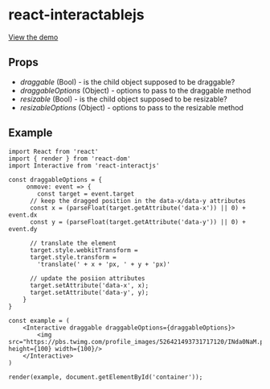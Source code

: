 # react-interactablejs

[View the demo](http://react-interactjs.surge.sh/)

## Props
- _draggable_ (Bool) - is the child object supposed to be draggable?
- _draggableOptions_ (Object) - options to pass to the draggable method
- _resizable_ (Bool) - is the child object supposed to be resizable?
- _resizableOptions_ (Object) - options to pass to the resizable method

## Example
```
import React from 'react'
import { render } from 'react-dom'
import Interactive from 'react-interactjs'

const draggableOptions = {
     onmove: event => {
        const target = event.target
      // keep the dragged position in the data-x/data-y attributes
      const x = (parseFloat(target.getAttribute('data-x')) || 0) + event.dx
      const y = (parseFloat(target.getAttribute('data-y')) || 0) + event.dy

      // translate the element
      target.style.webkitTransform =
      target.style.transform =
        'translate(' + x + 'px, ' + y + 'px)'

      // update the posiion attributes
      target.setAttribute('data-x', x);
      target.setAttribute('data-y', y);
    }
}

const example = (
    <Interactive draggable draggableOptions={draggableOptions}>
        <img src="https://pbs.twimg.com/profile_images/526421493731717120/INda0NaM.png" height={100} width={100}/>
    </Interactive>
)

render(example, document.getElementById('container'));
```
